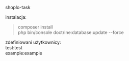 shoplo-task  

instalacja:  

> composer install  
> php bin/console doctrine:database:update --force  

zdefiniowani użytkownicy:  
test:test  
example:example  

